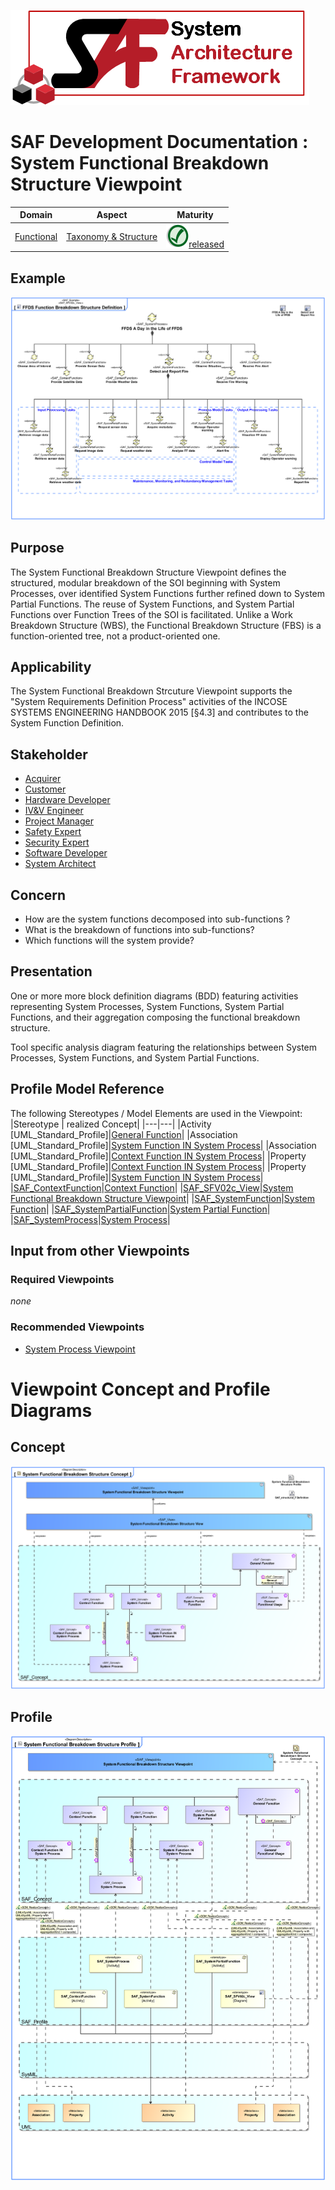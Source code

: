 ![System Architecture Framework](../../diagrams/Logo_SAF.png)
# SAF Development Documentation : System Functional Breakdown Structure Viewpoint
|**Domain**|**Aspect**|**Maturity**|
| --- | --- | --- |
|[Functional](../../domains.md#Domain-Functional)|[Taxonomy & Structure](../../aspects.md#Aspect-Taxonomy-&-Structure)|![Released](../../diagrams/Symbol_confirmed.svg.png )[released](../../using-saf/maturity.md#released)|
## Example
![FFDS Function Breakdown Structure Definition](../../diagrams/FFDS-Function-Breakdown-Structure-Definition.svg)
## Purpose
The System Functional Breakdown Structure Viewpoint defines the structured, modular breakdown of the SOI beginning with System Processes, over identified System Functions further refined down to System Partial Functions. The reuse of System Functions, and System Partial Functions over Function Trees of the SOI is facilitated. Unlike a Work Breakdown Structure (WBS), the Functional Breakdown Structure (FBS) is a function-oriented tree, not a product-oriented one.
## Applicability
The System Functional Breakdown Strcuture Viewpoint supports the "System Requirements Definition Process" activities of the INCOSE SYSTEMS ENGINEERING HANDBOOK 2015 [§4.3] and contributes to the System Function Definition.
## Stakeholder
* [Acquirer](../../stakeholders.md#Acquirer)
* [Customer](../../stakeholders.md#Customer)
* [Hardware Developer](../../stakeholders.md#Hardware-Developer)
* [IV&V Engineer](../../stakeholders.md#IV&V-Engineer)
* [Project Manager](../../stakeholders.md#Project-Manager)
* [Safety Expert](../../stakeholders.md#Safety-Expert)
* [Security Expert](../../stakeholders.md#Security-Expert)
* [Software Developer](../../stakeholders.md#Software-Developer)
* [System Architect](../../stakeholders.md#System-Architect)
## Concern
* How are the system functions decomposed into sub-functions ? 
* What is the breakdown of functions into sub-functions?
* Which functions will the system provide?
## Presentation
One or more more block definition diagrams (BDD) featuring activities representing System Processes, System Functions, System Partial Functions, and their aggregation composing the functional breakdown structure.

Tool specific analysis diagram featuring the relationships between System Processes, System Functions, and System Partial Functions.

## Profile Model Reference
The following Stereotypes / Model Elements are used in the Viewpoint:
|Stereotype | realized Concept|
|---|---|
|Activity [UML_Standard_Profile]|[General Function](../concept/concepts.md#General-Function)|
|Association [UML_Standard_Profile]|[System Function IN System Process](../concept/concepts.md#System-Function-IN-System-Process)|
|Association [UML_Standard_Profile]|[Context Function IN System Process](../concept/concepts.md#Context-Function-IN-System-Process)|
|Property [UML_Standard_Profile]|[Context Function IN System Process](../concept/concepts.md#Context-Function-IN-System-Process)|
|Property [UML_Standard_Profile]|[System Function IN System Process](../concept/concepts.md#System-Function-IN-System-Process)|
|[SAF_ContextFunction](../../stereotypes.md#SAF_ContextFunction)|[Context Function](../concept/concepts.md#Context-Function)|
|[SAF_SFV02c_View](../../stereotypes.md#SAF_SFV02c_View)|[System Functional Breakdown Structure Viewpoint](../concept/concepts.md#System-Functional-Breakdown-Structure-Viewpoint)|
|[SAF_SystemFunction](../../stereotypes.md#SAF_SystemFunction)|[System Function](../concept/concepts.md#System-Function)|
|[SAF_SystemPartialFunction](../../stereotypes.md#SAF_SystemPartialFunction)|[System Partial Function](../concept/concepts.md#System-Partial-Function)|
|[SAF_SystemProcess](../../stereotypes.md#SAF_SystemProcess)|[System Process](../concept/concepts.md#System-Process)|
## Input from other Viewpoints
### Required Viewpoints
*none*
### Recommended Viewpoints
* [System Process Viewpoint](System-Process-Viewpoint.md)
# Viewpoint Concept and Profile Diagrams
## Concept
![System Functional Breakdown Structure Concept](diagrams/System-Functional-Breakdown-Structure-Concept.svg)
## Profile
![System Functional Breakdown Structure Profile](diagrams/System-Functional-Breakdown-Structure-Profile.svg)

